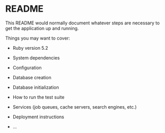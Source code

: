 # README

This README would normally document whatever steps are necessary to get the
application up and running.

Things you may want to cover:

* Ruby version 5.2

* System dependencies

* Configuration

* Database creation

* Database initialization

* How to run the test suite

* Services (job queues, cache servers, search engines, etc.)

* Deployment instructions

* ...
